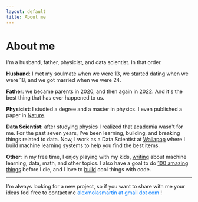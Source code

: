 ```yaml
---
layout: default
title: About me
---
```


# About me

I'm a husband, father, physicist, and data scientist. In that order.

**Husband**: I met my soulmate when we were 13, we started dating when we were 18, and we got married when we were 24.

**Father**: we became parents in 2020, and then again in 2022. And it's the best thing that has ever happened to us.

**Physicist**: I studied a degree and a master in physics. I even published a paper in <a href="https://www.nature.com/articles/s41467-019-11841-2">Nature</a>.

**Data Scientist**: after studying physics I realized that academia wasn't for me. For the past seven years, I've been learning, building, and breaking things related to data. Now, I work as a Data Scientist at [Wallapop](https://www.wallapop.com/) where I build machine learning systems to help you find the best items.

**Other**: in my free time, I enjoy playing with my kids, <a href="/blog">writing</a> about machine learning, data, math, and other topics. I also have a goal to do <a href="/100-list">100 amazing things</a> before I die, and I love to <a href="https://www.github.com/alexmolas">build</a> cool things with code.

<hr>

I'm always looking for a new project, so if you want to share with me your ideas feel free to contact me  <span style="color:#007bff">alexmolasmartin at gmail dot com</span> !
